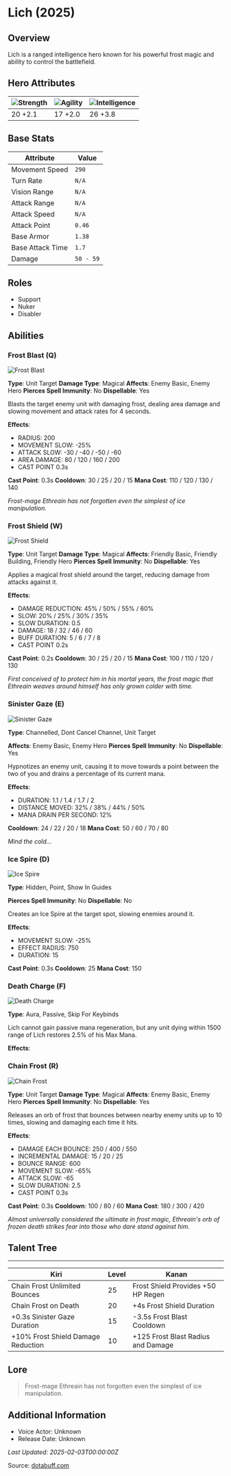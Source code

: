 # Lich (2025)

## Overview
Lich is a ranged intelligence hero known for his powerful frost magic and ability to control the battlefield.

## Hero Attributes
| ![Strength](https://www.dotabuff.com/assets/hero_str-c4c83daf6344eee5758e6634a6535394cdcf03a9a8292076260cbe42b76d1b4c.png) | ![Agility](https://www.dotabuff.com/assets/hero_agi-f7c48b4a53d1a3f879d97d7afce7326b01d4a1a053fec8ea922ac6bbbe7947d7.png) | ![Intelligence](https://www.dotabuff.com/assets/hero_int-b590a71ef3df24fd995abacac069e7dbf3ee126cc67d6969bb3bea8034124232.png) |
|------------------------|------------------------|----------------------------|
| 20 +2.1             | 17 +2.0              | 26 +3.8            |

## Base Stats
| Attribute | Value |
|-----------|-------|
| Movement Speed | `290` |
| Turn Rate | `N/A` |
| Vision Range | `N/A` |
| Attack Range | `N/A` |
| Attack Speed | `N/A` |
| Attack Point | `0.46` |
| Base Armor | `1.38` |
| Base Attack Time | `1.7` |
| Damage | `50 - 59` |

## Roles
- Support
- Nuker
- Disabler

## Abilities
### Frost Blast (Q)
![Frost Blast](https://www.dotabuff.com/assets/skills/lich-frost-blast-5134-f43a0dcb170a70e8301ef53ed53a2dbf8d3fdfc72e6f74b8bbed5d80cf615fe0.jpg)

**Type**: Unit Target
**Damage Type**: Magical
**Affects**: Enemy Basic, Enemy Hero
**Pierces Spell Immunity**: No
**Dispellable**: Yes

Blasts the target enemy unit with damaging frost, dealing area damage and slowing movement and attack rates for 4 seconds.

**Effects**:
- RADIUS: 200
- MOVEMENT SLOW: -25%
- ATTACK SLOW: -30 / -40 / -50 / -60
- AREA DAMAGE: 80 / 120 / 160 / 200
- CAST POINT 0.3s

**Cast Point**: 0.3s
**Cooldown**: 30 / 25 / 20 / 15
**Mana Cost**: 110 / 120 / 130 / 140

*Frost-mage Ethreain has not forgotten even the simplest of ice manipulation.*

### Frost Shield (W)
![Frost Shield](https://www.dotabuff.com/assets/skills/lich-frost-shield-5136-140e517736ec4a494dbb5a89cc9fc48801b8b2161124402ee94fa748072add29.jpg)

**Type**: Unit Target
**Damage Type**: Magical
**Affects**: Friendly Basic, Friendly Building, Friendly Hero
**Pierces Spell Immunity**: No
**Dispellable**: Yes

Applies a magical frost shield around the target, reducing damage from attacks against it.

**Effects**:
- DAMAGE REDUCTION: 45% / 50% / 55% / 60%
- SLOW: 20% / 25% / 30% / 35%
- SLOW DURATION: 0.5
- DAMAGE: 18 / 32 / 46 / 60
- BUFF DURATION: 5 / 6 / 7 / 8
- CAST POINT 0.2s

**Cast Point**: 0.2s
**Cooldown**: 30 / 25 / 20 / 15
**Mana Cost**: 100 / 110 / 120 / 130

*First conceived of to protect him in his mortal years, the frost magic that Ethreain weaves around himself has only grown colder with time.*

### Sinister Gaze (E)
![Sinister Gaze](https://www.dotabuff.com/assets/skills/lich-sinister-gaze-7325-28e121e5ecba1cb02780aab50182ed8b61e58ef89213f3bcf3422177b9eaf4b9.jpg)

**Type**: Channelled, Dont Cancel Channel, Unit Target

**Affects**: Enemy Basic, Enemy Hero
**Pierces Spell Immunity**: No
**Dispellable**: Yes

Hypnotizes an enemy unit, causing it to move towards a point between the two of you and drains a percentage of its current mana.

**Effects**:
- DURATION: 1.1 / 1.4 / 1.7 / 2
- DISTANCE MOVED: 32% / 38% / 44% / 50%
- MANA DRAIN PER SECOND: 12%


**Cooldown**: 24 / 22 / 20 / 18
**Mana Cost**: 50 / 60 / 70 / 80

*Mind the cold...*

### Ice Spire (D)
![Ice Spire](https://www.dotabuff.com/assets/skills/lich-ice-spire-8028-f90e905bf78c67be8777441d058c8cfd26f10bc8f846c380b22e87588d260abc.jpg)

**Type**: Hidden, Point, Show In Guides


**Pierces Spell Immunity**: No
**Dispellable**: No

Creates an Ice Spire at the target spot, slowing enemies around it.

**Effects**:
- MOVEMENT SLOW: -25%
- EFFECT RADIUS: 750
- DURATION: 15

**Cast Point**: 0.3s
**Cooldown**: 25
**Mana Cost**: 150



### Death Charge (F)
![Death Charge](https://www.dotabuff.com/assets/skills/default-5a612c460046882c6741f2fd3db0f48ae721d557d613f3dc4db7262a1bd5864a.jpg)

**Type**: Aura, Passive, Skip For Keybinds





Lich cannot gain passive mana regeneration, but any unit dying within 1500 range of Lich restores 2.5% of his Max Mana.

**Effects**:








### Chain Frost (R)
![Chain Frost](https://www.dotabuff.com/assets/skills/lich-chain-frost-5137-b7aa255be5a89f7e53d40a99d954de46e9827bac714b886cc53a95e839151217.jpg)

**Type**: Unit Target
**Damage Type**: Magical
**Affects**: Enemy Basic, Enemy Hero
**Pierces Spell Immunity**: No
**Dispellable**: Yes

Releases an orb of frost that bounces between nearby enemy units up to 10 times, slowing and damaging each time it hits.

**Effects**:
- DAMAGE EACH BOUNCE: 250 / 400 / 550
- INCREMENTAL DAMAGE: 15 / 20 / 25
- BOUNCE RANGE: 600
- MOVEMENT SLOW: -65%
- ATTACK SLOW: -65
- SLOW DURATION: 2.5
- CAST POINT 0.3s

**Cast Point**: 0.3s
**Cooldown**: 100 / 80 / 60
**Mana Cost**: 180 / 300 / 420

*Almost universally considered the ultimate in frost magic, Ethreain's orb of frozen death strikes fear into those who dare stand against him.*


## Talent Tree
------------
Kiri | Level | Kanan
------|--------|-------
Chain Frost Unlimited Bounces | 25 | Frost Shield Provides +50 HP Regen
Chain Frost on Death | 20 | +4s Frost Shield Duration
+0.3s Sinister Gaze Duration | 15 | -3.5s Frost Blast Cooldown
+10% Frost Shield Damage Reduction | 10 | +125 Frost Blast Radius and Damage

## Lore
> Frost-mage Ethreain has not forgotten even the simplest of ice manipulation.

## Additional Information
- Voice Actor: Unknown
- Release Date: Unknown

_Last Updated: 2025-02-03T00:00:00Z_

Source: [dotabuff.com](https://www.dotabuff.com/heroes/lich/abilities)
